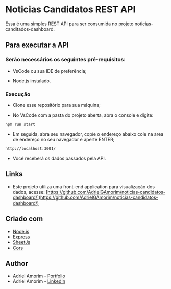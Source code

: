 # Noticias Candidatos REST API

Essa é uma simples REST API para ser consumida no projeto noticias-canditados-dashboard.



## Para executar a API

### Serão necessários os seguintes pré-requisitos:

* VsCode ou sua IDE de preferência;

* Node.js instalado.


### Execução

* Clone esse repositório para sua máquina;

* No VsCode com a pasta do projeto aberta, abra o console e digite:

```shell script
npm run start
```

* Em seguida, abra seu navegador, copie o endereço abaixo cole na area de endereço no seu navegador e aperte ENTER;

```
http://localhost:3001/
```

* Você receberá os dados passados pela API.


## Links

- Este projeto utiliza uma front-end application para visualização dos dados, acesse: [https://github.com/AdrielGAmorim/noticias-candidatos-dashboard/](https://github.com/AdrielGAmorim/noticias-candidatos-dashboard/)



## Criado com

- [Node.js](https://nodejs.org/pt-br/docs/)
- [Express](https://expressjs.com/)
- [SheetJs](https://www.npmjs.com/package/xlsx/)
- [Cors](https://expressjs.com/en/resources/middleware/cors.html/)



## Author

- Adriel Amorim - [Portfolio](https://adrielgamorim.github.io/Portfolio/)
- Adriel Amorim - [LinkedIn](https://www.linkedin.com/in/adrielamorim/)
